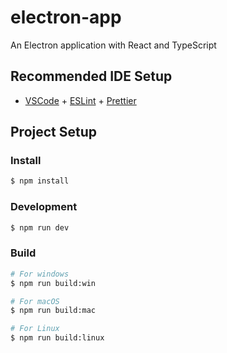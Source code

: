 # electron-app

An Electron application with React and TypeScript

## Recommended IDE Setup

- [VSCode](https://code.visualstudio.com/) + [ESLint](https://marketplace.visualstudio.com/items?itemName=dbaeumer.vscode-eslint) + [Prettier](https://marketplace.visualstudio.com/items?itemName=esbenp.prettier-vscode)

## Project Setup

### Install
 
```bash
$ npm install   
``` 
   
### Development   

```bash
$ npm run dev
``` 

### Build 

```bash
# For windows
$ npm run build:win 

# For macOS 
$ npm run build:mac

# For Linux
$ npm run build:linux
```
